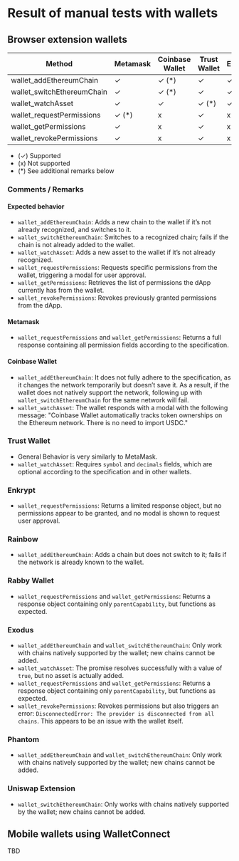 # Result of manual tests with wallets

## Browser extension wallets

| Method                     | Metamask | Coinbase Wallet | Trust Wallet | Enkrypt | Rainbow | Rabby Wallet | Exodus | Phantom | Uniswap Extension |
| -------------------------- | -------- | --------------- | ------------ | ------- | ------- | ------------ | ------ | ------- | ----------------- |
| wallet_addEthereumChain    | ✓        | ✓ (\*)          | ✓            | ✓       | ✓ (\*)  | ✓            | x (\*) | x (\*)  | x                 |
| wallet_switchEthereumChain | ✓        | ✓ (\*)          | ✓            | ✓       | ✓       | ✓            | ✓ (\*) | ✓ (\*)  | ✓ (\*)            |
| wallet_watchAsset          | ✓        | ✓               | ✓ (\*)       | ✓       | ✓       | ✓            | x (\*) | x       | x                 |
| wallet_requestPermissions  | ✓ (\*)   | x               | ✓            | x (\*)  | x       | ✓            | ✓      | ✓       | ✓                 |
| wallet_getPermissions      | ✓        | x               | ✓            | x       | x       | ✓            | ✓      | ✓       | ✓                 |
| wallet_revokePermissions   | ✓        | x               | ✓            | x       | x       | ✓            | ✓ (\*) | x       | ✓                 |

- (✓) Supported
- (x) Not supported
- (\*) See additional remarks below

### Comments / Remarks

#### Expected behavior

- `wallet_addEthereumChain`: Adds a new chain to the wallet if it’s not already recognized, and switches to it.
- `wallet_switchEthereumChain`: Switches to a recognized chain; fails if the chain is not already added to the wallet.
- `wallet_watchAsset`: Adds a new asset to the wallet if it’s not already recognized.
- `wallet_requestPermissions`: Requests specific permissions from the wallet, triggering a modal for user approval.
- `wallet_getPermissions`: Retrieves the list of permissions the dApp currently has from the wallet.
- `wallet_revokePermissions`: Revokes previously granted permissions from the dApp.

#### Metamask

- `wallet_requestPermissions` and `wallet_getPermissions`: Returns a full response containing all permission fields according to the specification.

#### Coinbase Wallet

- `wallet_addEthereumChain`: It does not fully adhere to the specification, as it changes the network temporarily but doesn’t save it. As a result, if the wallet does not natively support the network, following up with `wallet_switchEthereumChain` for the same network will fail.
- `wallet_watchAsset`: The wallet responds with a modal with the following message: "Coinbase Wallet automatically tracks token ownerships on the Ethereum network. There is no need to import USDC."

### Trust Wallet

- General Behavior is very similarly to MetaMask.
- `wallet_watchAsset`: Requires `symbol` and `decimals` fields, which are optional according to the specification and in other wallets.

### Enkrypt

- `wallet_requestPermissions`: Returns a limited response object, but no permissions appear to be granted, and no modal is shown to request user approval.

### Rainbow

- `wallet_addEthereumChain`: Adds a chain but does not switch to it; fails if the network is already known to the wallet.

### Rabby Wallet

- `wallet_requestPermissions` and `wallet_getPermissions`: Returns a response object containing only `parentCapability`, but functions as expected.

### Exodus

- `wallet_addEthereumChain` and `wallet_switchEthereumChain`: Only work with chains natively supported by the wallet; new chains cannot be added.
- `wallet_watchAsset`: The promise resolves successfully with a value of `true`, but no asset is actually added.
- `wallet_requestPermissions` and `wallet_getPermissions`: Returns a response object containing only `parentCapability`, but functions as expected.
- `wallet_revokePermissions`: Revokes permissions but also triggers an error: `DisconnectedError: The provider is disconnected from all chains`. This appears to be an issue with the wallet itself.

### Phantom

- `wallet_addEthereumChain` and `wallet_switchEthereumChain`: Only work with chains natively supported by the wallet; new chains cannot be added.

### Uniswap Extension

- `wallet_switchEthereumChain`: Only works with chains natively supported by the wallet; new chains cannot be added.

## Mobile wallets using WalletConnect

TBD

